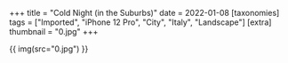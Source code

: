 +++
title = "Cold Night (in the Suburbs)"
date = 2022-01-08
[taxonomies]
tags = ["Imported", "iPhone 12 Pro", "City", "Italy", "Landscape"]
[extra]
thumbnail = "0.jpg"
+++

{{ img(src="0.jpg") }}
